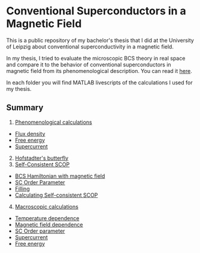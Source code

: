# Conventional Superconductors in a Magnetic Field

This is a public repository of my bachelor's thesis that I did at the University of Leipzig about conventional superconductivity in a magnetic field.

In my thesis, I tried to evaluate the microscopic BCS theory in real space and compare it to the behavior of conventional superconductors in magnetic field from its phenomenological description. You can read it [here](FinalDraft_BachelorThesis.pdf).

In each folder you will find MATLAB livescripts of the calculations I used for my thesis.

## Summary
1. [Phenomenological calculations](https://github.com/metersquared/SCInMagField/blob/main/phenomenologic/phenomenologic.md#phenomenological-calculations)
 - [Flux density](https://github.com/metersquared/SCInMagField/blob/main/phenomenologic/phenomenologic.md#flux-density)
 - [Free energy](https://github.com/metersquared/SCInMagField/blob/main/phenomenologic/phenomenologic.md#free-energy)
 - [Supercurrent](https://github.com/metersquared/SCInMagField/blob/main/phenomenologic/phenomenologic.md#supercurrent)
2. [Hofstadter's butterfly](https://github.com/metersquared/SCInMagField/blob/main/hofstadterbutterfly/hofstadterbutterfly.md#hofstadters-butterfly)
3. [Self-Consistent SCOP](https://github.com/metersquared/SCInMagField/blob/main/selfconsistency/selfconsistency.md#self-consistent-order-parameter)
 - [BCS Hamiltonian with magnetic field](https://github.com/metersquared/SCInMagField/blob/main/selfconsistency/selfconsistency.md#bcs-hamiltonian-with-magnetic-field)
 - [SC Order Parameter](https://github.com/metersquared/SCInMagField/blob/main/selfconsistency/selfconsistency.md#sc-order-parameter)
 - [Filling](https://github.com/metersquared/SCInMagField/blob/main/selfconsistency/selfconsistency.md#filling)
 - [Calculating Self-consistent SCOP](https://github.com/metersquared/SCInMagField/blob/main/selfconsistency/selfconsistency.md#calculating-the-self-consistent-sc-order-parameter)
4. [Macroscopic calculations](https://github.com/metersquared/SCInMagField/blob/main/microscopic/microscopic.md#microscopic-calculations)
 - [Temperature dependence](https://github.com/metersquared/SCInMagField/blob/main/microscopic/microscopic.md#temperature-dependence)
 - [Magnetic field dependence](https://github.com/metersquared/SCInMagField/blob/main/microscopic/microscopic.md#magnetic-field-dependence)
 - [SC Order parameter](https://github.com/metersquared/SCInMagField/blob/main/microscopic/microscopic.md#sc-order-parameter)
 - [Supercurrent](https://github.com/metersquared/SCInMagField/blob/main/microscopic/microscopic.md#supercurrent)
 - [Free energy](https://github.com/metersquared/SCInMagField/blob/main/microscopic/microscopic.md#free-energy)

